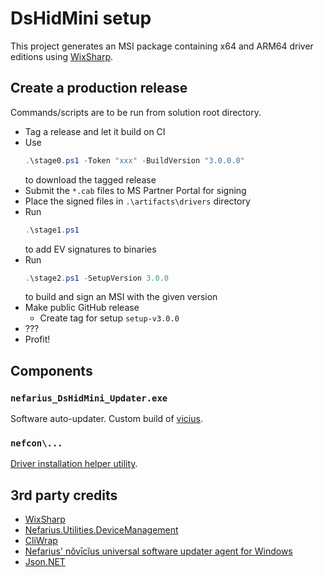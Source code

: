 ﻿# DsHidMini setup

This project generates an MSI package containing x64 and ARM64 driver editions using [WixSharp](https://github.com/oleg-shilo/wixsharp).

## Create a production release

Commands/scripts are to be run from solution root directory.

- Tag a release and let it build on CI
- Use  
  ```PowerShell
  .\stage0.ps1 -Token "xxx" -BuildVersion "3.0.0.0"  
  ```  
  to download the tagged release
- Submit the `*.cab` files to MS Partner Portal for signing
- Place the signed files in `.\artifacts\drivers` directory
- Run  
  ```PowerShell
  .\stage1.ps1
  ```  
  to add EV signatures to binaries
- Run  
  ```PowerShell
  .\stage2.ps1 -SetupVersion 3.0.0
  ```   
  to build and sign an MSI with the given version
- Make public GitHub release
  - Create tag for setup `setup-v3.0.0`
- ???
- Profit!

## Components

### `nefarius_DsHidMini_Updater.exe`

Software auto-updater. Custom build of [vicius](https://github.com/nefarius/vicius).

### `nefcon\...`

[Driver installation helper utility](https://github.com/nefarius/nefcon).

## 3rd party credits

- [WixSharp](https://github.com/oleg-shilo/wixsharp)
- [Nefarius.Utilities.DeviceManagement](https://github.com/nefarius/Nefarius.Utilities.DeviceManagement)
- [CliWrap](https://github.com/Tyrrrz/CliWrap)
- [Nefarius' nŏvīcĭus universal software updater agent for Windows](https://github.com/nefarius/vicius)
- [Json.NET](https://www.newtonsoft.com/json)
